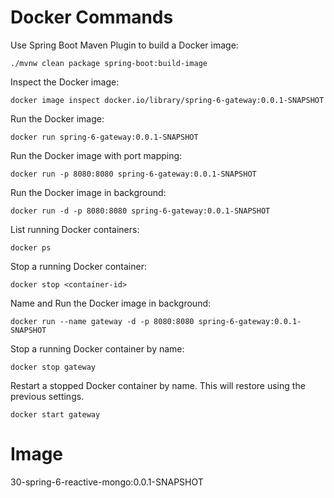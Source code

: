 # Docker Commands

Use Spring Boot Maven Plugin to build a Docker image:

```shell
./mvnw clean package spring-boot:build-image
```

Inspect the Docker image:
```shell
docker image inspect docker.io/library/spring-6-gateway:0.0.1-SNAPSHOT
```

Run the Docker image:
```shell
docker run spring-6-gateway:0.0.1-SNAPSHOT
```

Run the Docker image with port mapping:
```shell
docker run -p 8080:8080 spring-6-gateway:0.0.1-SNAPSHOT
```

Run the Docker image in background:
```shell
docker run -d -p 8080:8080 spring-6-gateway:0.0.1-SNAPSHOT
```

List running Docker containers:
```shell
docker ps
```

Stop a running Docker container:
```shell
docker stop <container-id>
```

Name and Run the Docker image in background:
```shell
docker run --name gateway -d -p 8080:8080 spring-6-gateway:0.0.1-SNAPSHOT
```

Stop a running Docker container by name:
```shell
docker stop gateway
```

Restart a stopped Docker container by name. This will restore using the previous settings.
```shell
docker start gateway
```

# Image
30-spring-6-reactive-mongo:0.0.1-SNAPSHOT












